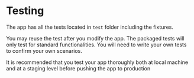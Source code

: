 # Testing

The app has all the tests located in `test` folder including the fixtures.  

You may reuse the test after you modify the app. The packaged tests will only test for standard functionalities. You will need to write your own tests to confirm your own scenarios.  

It is recommended that you test your app thoroughly both at local machine and at a staging level before pushing the app to production